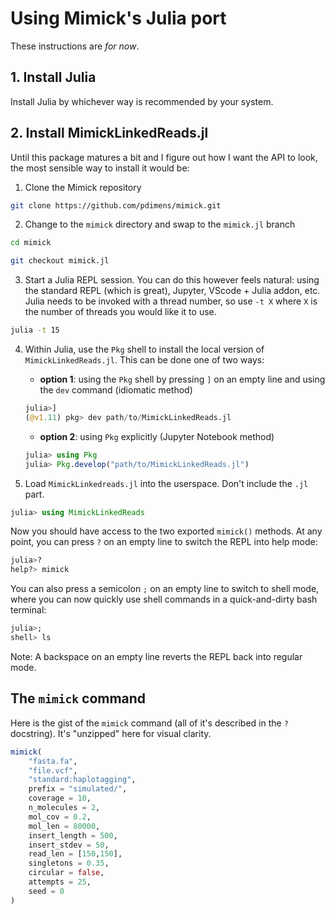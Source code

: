 # Using Mimick's Julia port
These instructions are _for now_.

## 1. Install Julia
Install Julia by whichever way is recommended by your system.

## 2. Install MimickLinkedReads.jl
Until this package matures a bit and I figure out how I want the API to look, the
most sensible way to install it would be:

1. Clone the Mimick repository
```bash
git clone https://github.com/pdimens/mimick.git
```
2. Change to the `mimick` directory and swap to the `mimick.jl` branch
```bash
cd mimick

git checkout mimick.jl
```

3. Start a Julia REPL session. You can do this however feels natural: using the 
standard REPL (which is great), Jupyter, VScode + Julia addon, etc. Julia needs
to be invoked with a thread number, so use `-t X` where `X` is the number of 
threads you would like it to use.

```bash
julia -t 15
```

4. Within Julia, use the `Pkg` shell to install the local version of `MimickLinkedReads.jl`. This can be done one of two ways:

    - **option 1**: using the `Pkg` shell by pressing `]` on an empty line and using the `dev` command (idiomatic method)
    ```julia
    julia>]
    (@v1.11) pkg> dev path/to/MimickLinkedReads.jl
    ```
    - **option 2**: using `Pkg` explicitly (Jupyter Notebook method)
    ```julia
    julia> using Pkg
    julia> Pkg.develop("path/to/MimickLinkedReads.jl")
    ```

5. Load `MimickLinkedreads.jl` into the userspace. Don't include the `.jl` part.
```julia
julia> using MimickLinkedReads
```

Now you should have access to the two exported `mimick()` methods. At any point, you can press `?` on an empty line to switch the REPL into help mode:
```julia
julia>?
help?> mimick
```

You can also press a semicolon `;` on an empty line to switch to shell mode, where you can now quickly use shell commands in a quick-and-dirty bash terminal:
```julia
julia>;
shell> ls
```

Note: A backspace on an empty line reverts the REPL back into regular mode.

## The `mimick` command
Here is the gist of the `mimick` command (all of it's described in the `?` docstring). It's "unzipped" here for visual clarity.
```julia
mimick(
    "fasta.fa",
    "file.vcf",
    "standard:haplotagging",
    prefix = "simulated/",
    coverage = 10,
    n_molecules = 2,
    mol_cov = 0.2,
    mol_len = 80000,
    insert_length = 500,
    insert_stdev = 50,
    read_len = [150,150],
    singletons = 0.35,
    circular = false,
    attempts = 25,
    seed = 0
)
```